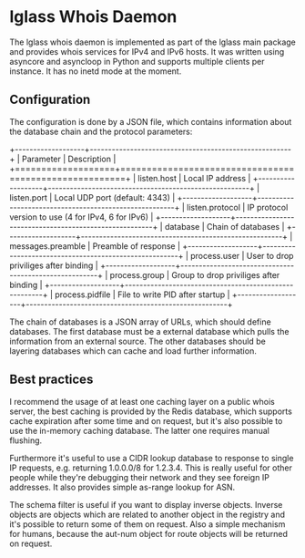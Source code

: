 lglass Whois Daemon
===================

The lglass whois daemon is implemented as part of the lglass main package
and provides whois services for IPv4 and IPv6 hosts. It was written using
asyncore and asyncloop in Python and supports multiple clients per
instance. It has no inetd mode at the moment.

Configuration
-------------

The configuration is done by a JSON file, which contains information
about the database chain and the protocol parameters:

+-------------------+-------------------------------------------------------+
| Parameter         | Description                                           |
+===================+=======================================================+
| listen.host       | Local IP address                                      |
+-------------------+-------------------------------------------------------+
| listen.port       | Local UDP port (default: 4343)                        |
+-------------------+-------------------------------------------------------+
| listen.protocol   | IP protocol version to use (4 for IPv4, 6 for IPv6)   |
+-------------------+-------------------------------------------------------+
| database          | Chain of databases                                    |
+-------------------+-------------------------------------------------------+
| messages.preamble | Preamble of response                                  |
+-------------------+-------------------------------------------------------+
| process.user      | User to drop priviliges after binding                 |
+-------------------+-------------------------------------------------------+
| process.group     | Group to drop priviliges after binding                |
+-------------------+-------------------------------------------------------+
| process.pidfile   | File to write PID after startup                       |
+-------------------+-------------------------------------------------------+

The chain of databases is a JSON array of URLs, which should define
databases. The first database must be a external database which pulls the
information from an external source. The other databases should be
layering databases which can cache and load further information.

Best practices
--------------

I recommend the usage of at least one caching layer on a public whois
server, the best caching is provided by the Redis database, which supports
cache expiration after some time and on request, but it's also possible to 
use the in-memory caching database. The latter one requires manual flushing.

Furthermore it's useful to use a CIDR lookup database to response to single
IP requests, e.g. returning 1.0.0.0/8 for 1.2.3.4. This is really useful
for other people while they're debugging their network and they see foreign
IP addresses. It also provides simple as-range lookup for ASN.

The schema filter is useful if you want to display inverse objects. Inverse
objects are objects which are related to another object in the registry and
it's possible to return some of them on request. Also a simple mechanism for
humans, because the aut-num object for route objects will be returned on
request.

